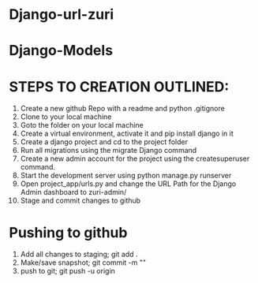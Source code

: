 # Django-url-zuri
# Django-Models
<h1>STEPS TO CREATION OUTLINED:</h1>
<ol>
  <li>Create a new github Repo with a readme and python .gitignore</li>
  <li>Clone to your local machine</li>
  <li>Goto the folder on your local machine</li>
  <li>Create a virtual environment, activate it and pip install django in it</li>
  <li>Create a django project and cd to the project folder </li>
  <li>Run all migrations using the migrate Django command</li>
  <li>Create a new admin account for the project using the createsuperuser command.</li>
  <li>Start the development server using python manage.py runserver </li>
  <li>Open project_app/urls.py and change the URL Path for the Django Admin dashboard to zuri-admin/</li>
  <li>Stage and commit changes to github</li>
</ol>
<h1>Pushing to github</h1>
<ol>
   <li>Add all changes to staging; git add .</li>
   <li>Make/save snapshot; git commit -m ""</li>
   <li>push to git; git push -u origin</li>
</ol>
